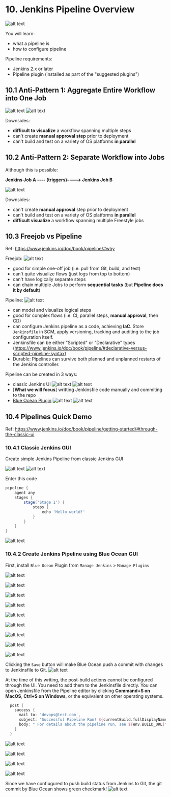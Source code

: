 # 10. Jenkins Pipeline Overview
![alt text](../imgs/jenkins_pipeline.png "")

You will learn:
- what a pipeline is
- how to configure pipeline

Pipeline requirements:
- Jenkins 2.x or later
- Pipeline plugin (installed as part of the "suggested plugins")



## 10.1 Anti-Pattern 1: Aggregate Entire Workflow into One Job

![alt text](../imgs/anti_pattern_1_config.png "")
![alt text](../imgs/anti_pattern_1_logs.png "")

Downsides: 
- __difficult to visualize__ a workflow spanning multiple steps
- can't create __manual approval step__ prior to deployment
- can't build and test on a variety of OS platforms __in parallel__


## 10.2 Anti-Pattern 2: Separate Workflow into Jobs
Although this is possible:

__Jenkins Job A ---- (triggers)----> Jenkins Job B__

![alt text](../imgs/build_trigger_by_other_job.png "")


Downsides:
- can't create __manual approval__ step prior to deployment
- can't build and test on a variety of OS platforms __in parallel__
- __difficult visualize__ a workflow spanning multiple Freestyle jobs



## 10.3 Freejob vs Pipeline
Ref: https://www.jenkins.io/doc/book/pipeline/#why

Freejob:
![alt text](../imgs/anti_pattern_1_logs.png "")
- good for simple one-off job (i.e. pull from Git, build, and test)
- can't quite visualize flows (just logs from top to bottom)
- can't have logically separate steps 
- can chain multiple Jobs to perform __sequential tasks__ (but __Pipeline does it by default__)


Pipeline:
![alt text](../imgs/pipeline-flow.png "")
- can model and visualize logical steps
- good for complex flows (i.e. CI, parallel steps, __manual approval__, then CD)
- can configure Jenkins pipeline as a code, achieving __IaC__. Store `Jenkinsfile` in SCM, apply versioning, tracking and auditing to the job configuration itself.
- Jenkinsfile can be either "Scripted" or "Declarative" types (https://www.jenkins.io/doc/book/pipeline/#declarative-versus-scripted-pipeline-syntax)
- Durable: Pipelines can survive both planned and unplanned restarts of the Jenkins controller.



Pipeline can be created in 3 ways:
- classic Jenkins UI
  ![alt text](../imgs/pipeline-creation.png "")
  ![alt text](../imgs/example-pipeline-in-classic-ui.png "")
- [__What we will focus__] writting Jenkinsfile code manually and commiting to the repo
- [Blue Ocean Plugin](https://www.jenkins.io/doc/book/blueocean/creating-pipelines/)
  ![alt text](../imgs/create-a-new-pipeline-box.png "")
  ![alt text](../imgs/where-do-you-store-your-code.png "")



## 10.4 Pipelines Quick Demo
Ref: https://www.jenkins.io/doc/book/pipeline/getting-started/#through-the-classic-ui

### 10.4.1 Classic Jenkins GUI
Create simple Jenkins Pipeline from classic Jenkins GUI

![alt text](../imgs/pipeline-creation.png "")
![alt text](../imgs/example-pipeline-in-classic-ui.png "")

Enter this code
```groovy
pipeline {
    agent any 
    stages {
        stage('Stage 1') {
            steps {
                echo 'Hello world!' 
            }
        }
    }
}
```

![alt text](../imgs/hello-world-console-output.png "")



### 10.4.2 Create Jenkins Pipeline using Blue Ocean GUI
First, install `Blue Ocean` Plugin from `Manage Jenkins` > `Manage Plugins`

![alt text](../imgs/install_blue_ocean_plugin.png "")

![alt text](../imgs/blueocean-top-level-link.png "")

![alt text](../imgs/first-screen.png "")

![alt text](../imgs/configure-scm-pipeline-demo.png "")

![alt text](../imgs/configure-scm-pipeline-demo2.png "")

![alt text](../imgs/blueocean-ui.png "")

![alt text](../imgs/configure-build-stage.png "")

![alt text](../imgs/add-print-message-step.png "")

![alt text](../imgs/add-deploy-prod-stage.png "")


Clicking the `Save` button will make Blue Ocean push a commit with changes to Jenkinsfile to Git.
![alt text](../imgs/blue-ocean-commit-to-git.png "")



At the time of this writing, the post-build actions cannot be configured through the UI. You need to add them to the Jenkinsfile directly. You can open Jenkinsfile from the Pipeline editor by clicking __Command+S on MacOS__, __Ctrl+S on Windows__, or the equivalent on other operating systems.

```groovy
  post {
    success {
      mail to: 'devops@test.com',
      subject: "Successful Pipeline Run! ${currentBuild.fullDisplayName}",
      body: " For details about the pipeline run, see ${env.BUILD_URL}"
    }
  }
``` 

![alt text](../imgs/add-post-build.png "")

![alt text](../imgs/branch-indexing.png "")

![alt text](../imgs/request-human-input.png "")


![alt text](../imgs/demoapp-pipeline-run.png "")


Since we have confiugured to push build status from Jenkins to Git, the git commit by Blue Ocean shows green checkmark!
![alt text](../imgs/git-commit-by-blue-ocean-check-mark.png "")

